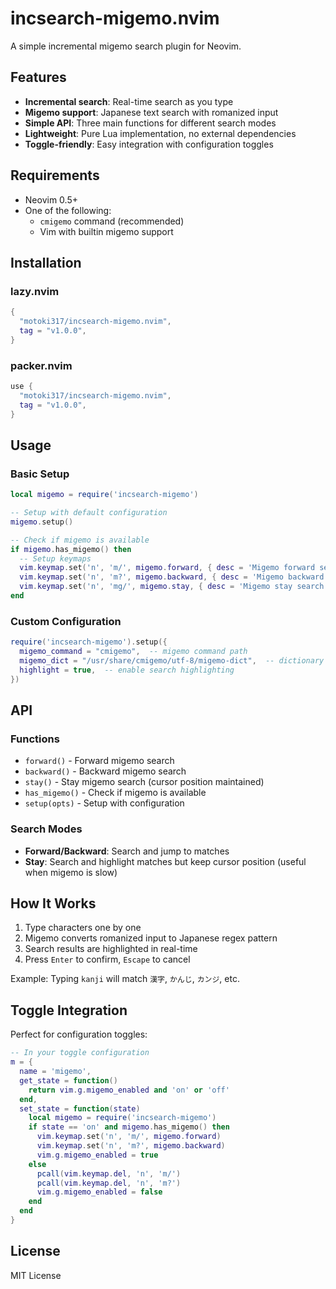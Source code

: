 # incsearch-migemo.nvim

A simple incremental migemo search plugin for Neovim.

## Features

- **Incremental search**: Real-time search as you type
- **Migemo support**: Japanese text search with romanized input
- **Simple API**: Three main functions for different search modes
- **Lightweight**: Pure Lua implementation, no external dependencies
- **Toggle-friendly**: Easy integration with configuration toggles

## Requirements

- Neovim 0.5+
- One of the following:
  - `cmigemo` command (recommended)
  - Vim with builtin migemo support

## Installation

### lazy.nvim
```lua
{
  "motoki317/incsearch-migemo.nvim",
  tag = "v1.0.0",
}
```

### packer.nvim
```lua
use {
  "motoki317/incsearch-migemo.nvim",
  tag = "v1.0.0",
}
```

## Usage

### Basic Setup
```lua
local migemo = require('incsearch-migemo')

-- Setup with default configuration
migemo.setup()

-- Check if migemo is available
if migemo.has_migemo() then
  -- Setup keymaps
  vim.keymap.set('n', 'm/', migemo.forward, { desc = 'Migemo forward search' })
  vim.keymap.set('n', 'm?', migemo.backward, { desc = 'Migemo backward search' })
  vim.keymap.set('n', 'mg/', migemo.stay, { desc = 'Migemo stay search' })
end
```

### Custom Configuration
```lua
require('incsearch-migemo').setup({
  migemo_command = "cmigemo",  -- migemo command path
  migemo_dict = "/usr/share/cmigemo/utf-8/migemo-dict",  -- dictionary path
  highlight = true,  -- enable search highlighting
})
```

## API

### Functions

- `forward()` - Forward migemo search
- `backward()` - Backward migemo search
- `stay()` - Stay migemo search (cursor position maintained)
- `has_migemo()` - Check if migemo is available
- `setup(opts)` - Setup with configuration

### Search Modes

- **Forward/Backward**: Search and jump to matches
- **Stay**: Search and highlight matches but keep cursor position (useful when migemo is slow)

## How It Works

1. Type characters one by one
2. Migemo converts romanized input to Japanese regex pattern
3. Search results are highlighted in real-time
4. Press `Enter` to confirm, `Escape` to cancel

Example: Typing `kanji` will match `漢字`, `かんじ`, `カンジ`, etc.

## Toggle Integration

Perfect for configuration toggles:

```lua
-- In your toggle configuration
m = {
  name = 'migemo',
  get_state = function()
    return vim.g.migemo_enabled and 'on' or 'off'
  end,
  set_state = function(state)
    local migemo = require('incsearch-migemo')
    if state == 'on' and migemo.has_migemo() then
      vim.keymap.set('n', 'm/', migemo.forward)
      vim.keymap.set('n', 'm?', migemo.backward)
      vim.g.migemo_enabled = true
    else
      pcall(vim.keymap.del, 'n', 'm/')
      pcall(vim.keymap.del, 'n', 'm?')
      vim.g.migemo_enabled = false
    end
  end
}
```

## License

MIT License